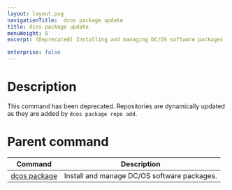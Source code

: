 ```yaml
---
layout: layout.pug
navigationTitle:  dcos package update
title: dcos package update
menuWeight: 8
excerpt: (Deprecated) Installing and managing DC/OS software packages

enterprise: false
---
```



# Description
This command has been deprecated. Repositories are dynamically updated as they are added by `dcos package repo add`.

# Parent command

| Command | Description |
|---------|-------------|
| [dcos package](/dcos/1.11/cli/command-reference/dcos-package/)   | Install and manage DC/OS software packages. |
